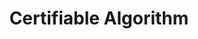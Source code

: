 ---
layout: page
title: Certifiable Algorithm
description: Proposed and implemented SDP-based formulation for joint camera trajectory estimation and depth finetuning.
img: assets/img/simsync-mono_cover_vis.png
importance: 1
category: research
redirect: /assets/pdf/SIM_Sync_Mono_final_project.pdf
---